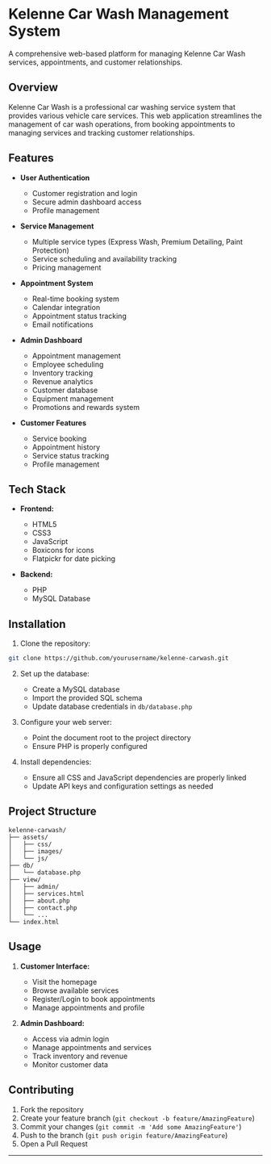 # Kelenne Car Wash Management System

A comprehensive web-based platform for managing Kelenne Car Wash services, appointments, and customer relationships.

## Overview

Kelenne Car Wash is a professional car washing service system that provides various vehicle care services. This web application streamlines the management of car wash operations, from booking appointments to managing services and tracking customer relationships.

## Features

- **User Authentication**
  - Customer registration and login
  - Secure admin dashboard access
  - Profile management

- **Service Management**
  - Multiple service types (Express Wash, Premium Detailing, Paint Protection)
  - Service scheduling and availability tracking
  - Pricing management

- **Appointment System**
  - Real-time booking system
  - Calendar integration
  - Appointment status tracking
  - Email notifications

- **Admin Dashboard**
  - Appointment management
  - Employee scheduling
  - Inventory tracking
  - Revenue analytics
  - Customer database
  - Equipment management
  - Promotions and rewards system

- **Customer Features**
  - Service booking
  - Appointment history
  - Service status tracking
  - Profile management

## Tech Stack

- **Frontend:**
  - HTML5
  - CSS3
  - JavaScript
  - Boxicons for icons
  - Flatpickr for date picking

- **Backend:**
  - PHP
  - MySQL Database

## Installation

1. Clone the repository:
```bash
git clone https://github.com/yourusername/kelenne-carwash.git
```

2. Set up the database:
   - Create a MySQL database
   - Import the provided SQL schema
   - Update database credentials in `db/database.php`

3. Configure your web server:
   - Point the document root to the project directory
   - Ensure PHP is properly configured

4. Install dependencies:
   - Ensure all CSS and JavaScript dependencies are properly linked
   - Update API keys and configuration settings as needed

## Project Structure

```
kelenne-carwash/
├── assets/
│   ├── css/
│   ├── images/
│   └── js/
├── db/
│   └── database.php
├── view/
│   ├── admin/
│   ├── services.html
│   ├── about.php
│   ├── contact.php
│   └── ...
└── index.html
```

## Usage

1. **Customer Interface:**
   - Visit the homepage
   - Browse available services
   - Register/Login to book appointments
   - Manage appointments and profile

2. **Admin Dashboard:**
   - Access via admin login
   - Manage appointments and services
   - Track inventory and revenue
   - Monitor customer data

## Contributing

1. Fork the repository
2. Create your feature branch (`git checkout -b feature/AmazingFeature`)
3. Commit your changes (`git commit -m 'Add some AmazingFeature'`)
4. Push to the branch (`git push origin feature/AmazingFeature`)
5. Open a Pull Request

---